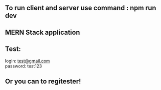 ## To run client and server use command : npm run dev

## MERN Stack application 

## Test:
login: test@gmail.com</br>
password: test123

## Or you can to regitester!